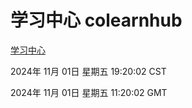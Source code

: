 # 学习中心 colearnhub
[学习中心](http://219.139.197.74:56308/colearnhub/)

2024年 11月 01日 星期五 19:20:02 CST

2024年 11月 01日 星期五 11:20:02 GMT
